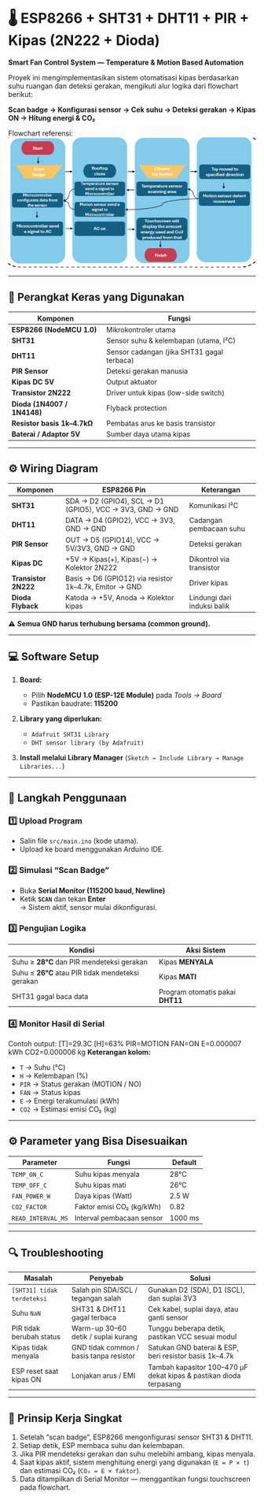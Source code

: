 # 🌡️ ESP8266 + SHT31 + DHT11 + PIR + Kipas (2N222 + Dioda)  
**Smart Fan Control System — Temperature & Motion Based Automation**

Proyek ini mengimplementasikan sistem otomatisasi kipas berdasarkan suhu ruangan dan deteksi gerakan, mengikuti alur logika dari flowchart berikut:

**Scan badge → Konfigurasi sensor → Cek suhu → Deteksi gerakan → Kipas ON → Hitung energi & CO₂**

Flowchart referensi:  
![Flowchart](flowchart.png)

---

## 🧩 Perangkat Keras yang Digunakan

| Komponen | Fungsi |
|-----------|---------|
| **ESP8266 (NodeMCU 1.0)** | Mikrokontroler utama |
| **SHT31** | Sensor suhu & kelembapan (utama, I²C) |
| **DHT11** | Sensor cadangan (jika SHT31 gagal terbaca) |
| **PIR Sensor** | Deteksi gerakan manusia |
| **Kipas DC 5V** | Output aktuator |
| **Transistor 2N222** | Driver untuk kipas (low-side switch) |
| **Dioda (1N4007 / 1N4148)** | Flyback protection |
| **Resistor basis 1k–4.7kΩ** | Pembatas arus ke basis transistor |
| **Baterai / Adaptor 5V** | Sumber daya utama kipas |

---

## ⚙️ Wiring Diagram

| Komponen | ESP8266 Pin | Keterangan |
|-----------|--------------|------------|
| **SHT31** | SDA → D2 (GPIO4), SCL → D1 (GPIO5), VCC → 3V3, GND → GND | Komunikasi I²C |
| **DHT11** | DATA → D4 (GPIO2), VCC → 3V3, GND → GND | Cadangan pembacaan suhu |
| **PIR Sensor** | OUT → D5 (GPIO14), VCC → 5V/3V3, GND → GND | Deteksi gerakan |
| **Kipas DC** | +5V → Kipas(+), Kipas(−) → Kolektor 2N222 | Dikontrol via transistor |
| **Transistor 2N222** | Basis → D6 (GPIO12) via resistor 1k–4.7k, Emitor → GND | Driver kipas |
| **Dioda Flyback** | Katoda → +5V, Anoda → Kolektor kipas | Lindungi dari induksi balik |

⚠️ **Semua GND harus terhubung bersama (common ground).**

---

## 💻 Software Setup

1. **Board:**  
   - Pilih **NodeMCU 1.0 (ESP-12E Module)** pada *Tools → Board*  
   - Pastikan baudrate: **115200**

2. **Library yang diperlukan:**  
   - `Adafruit SHT31 Library`  
   - `DHT sensor library (by Adafruit)`

3. **Install melalui Library Manager** (`Sketch → Include Library → Manage Libraries...`)

---

## 🚀 Langkah Penggunaan

### 1️⃣ Upload Program
- Salin file `src/main.ino` (kode utama).
- Upload ke board menggunakan Arduino IDE.

### 2️⃣ Simulasi “Scan Badge”
- Buka **Serial Monitor (115200 baud, Newline)**  
- Ketik **`SCAN`** dan tekan **Enter**  
  → Sistem aktif, sensor mulai dikonfigurasi.

### 3️⃣ Pengujian Logika
| Kondisi | Aksi Sistem |
|----------|-------------|
| Suhu ≥ **28°C** dan PIR mendeteksi gerakan | Kipas **MENYALA** |
| Suhu ≤ **26°C** atau PIR tidak mendeteksi gerakan | Kipas **MATI** |
| SHT31 gagal baca data | Program otomatis pakai **DHT11** |

### 4️⃣ Monitor Hasil di Serial
Contoh output:
[T]=29.3C [H]=63% PIR=MOTION FAN=ON E=0.000007 kWh CO2=0.000006 kg
**Keterangan kolom:**
- `T` → Suhu (°C)
- `H` → Kelembapan (%)
- `PIR` → Status gerakan (MOTION / NO)
- `FAN` → Status kipas
- `E` → Energi terakumulasi (kWh)
- `CO2` → Estimasi emisi CO₂ (kg)

---

## ⚙️ Parameter yang Bisa Disesuaikan

| Parameter | Fungsi | Default |
|------------|---------|----------|
| `TEMP_ON_C` | Suhu kipas menyala | 28°C |
| `TEMP_OFF_C` | Suhu kipas mati | 26°C |
| `FAN_POWER_W` | Daya kipas (Watt) | 2.5 W |
| `CO2_FACTOR` | Faktor emisi CO₂ (kg/kWh) | 0.82 |
| `READ_INTERVAL_MS` | Interval pembacaan sensor | 1000 ms |

---

## 🔍 Troubleshooting

| Masalah | Penyebab | Solusi |
|----------|-----------|---------|
| `[SHT31] tidak terdeteksi` | Salah pin SDA/SCL / tegangan salah | Gunakan D2 (SDA), D1 (SCL), dan suplai 3V3 |
| Suhu `NaN` | SHT31 & DHT11 gagal terbaca | Cek kabel, suplai daya, atau ganti sensor |
| PIR tidak berubah status | Warm-up 30–60 detik / suplai kurang | Tunggu beberapa detik, pastikan VCC sesuai modul |
| Kipas tidak menyala | GND tidak common / basis tanpa resistor | Satukan GND baterai & ESP, beri resistor basis 1k–4.7k |
| ESP reset saat kipas ON | Lonjakan arus / EMI | Tambah kapasitor 100–470 µF dekat kipas & pastikan dioda terpasang |

---

## 🧠 Prinsip Kerja Singkat

1. Setelah “scan badge”, ESP8266 mengonfigurasi sensor SHT31 & DHT11.  
2. Setiap detik, ESP membaca suhu dan kelembapan.  
3. Jika PIR mendeteksi gerakan dan suhu melebihi ambang, kipas menyala.  
4. Saat kipas aktif, sistem menghitung energi yang digunakan (`E = P × t`) dan estimasi CO₂ (`CO₂ = E × faktor`).  
5. Data ditampilkan di Serial Monitor — menggantikan fungsi touchscreen pada flowchart.

